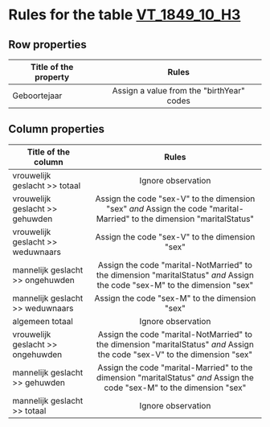# Rules for the table [VT_1849_10_H3](https://github.com/cgueret/DataDump/blob/master/xls-marked/VT_1849_10_H3_marked.xls?raw=true)
## Row properties
| Title of the property | Rules |
| --------------------- |:-----:|
| Geboortejaar | Assign a value from the "birthYear" codes |
## Column properties
| Title of the column | Rules |
| --------------------- |:-----:|
| vrouwelijk geslacht >> totaal | Ignore observation |
| vrouwelijk geslacht >> gehuwden | Assign the code "sex-V" to the dimension "sex" *and* Assign the code "marital-Married" to the dimension "maritalStatus" |
| vrouwelijk geslacht >> weduwnaars | Assign the code "sex-V" to the dimension "sex" |
| mannelijk geslacht >> ongehuwden | Assign the code "marital-NotMarried" to the dimension "maritalStatus" *and* Assign the code "sex-M" to the dimension "sex" |
| mannelijk geslacht >> weduwnaars | Assign the code "sex-M" to the dimension "sex" |
| algemeen totaal | Ignore observation |
| vrouwelijk geslacht >> ongehuwden | Assign the code "marital-NotMarried" to the dimension "maritalStatus" *and* Assign the code "sex-V" to the dimension "sex" |
| mannelijk geslacht >> gehuwden | Assign the code "marital-Married" to the dimension "maritalStatus" *and* Assign the code "sex-M" to the dimension "sex" |
| mannelijk geslacht >> totaal | Ignore observation |
